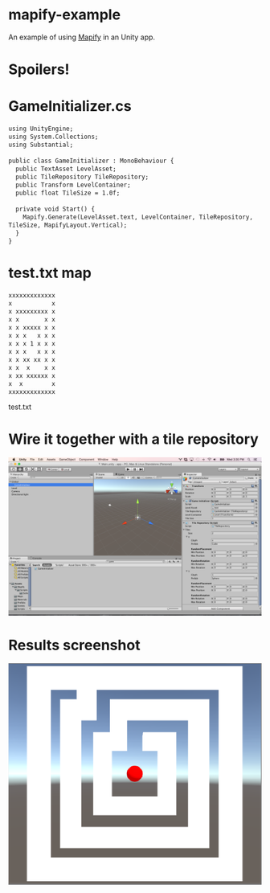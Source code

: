 # mapify-example

An example of using [Mapify](http://github.com/substantial/mapify) in an Unity app.

# Spoilers!

# GameInitializer.cs
```
using UnityEngine;
using System.Collections;
using Substantial;

public class GameInitializer : MonoBehaviour {
  public TextAsset LevelAsset;
  public TileRepository TileRepository;
  public Transform LevelContainer;
  public float TileSize = 1.0f;

  private void Start() {
    Mapify.Generate(LevelAsset.text, LevelContainer, TileRepository, TileSize, MapifyLayout.Vertical);
  }
}
```

# test.txt map
```
xxxxxxxxxxxxx
x           x
x xxxxxxxxx x
x x       x x
x x xxxxx x x
x x x   x x x
x x x 1 x x x
x x x   x x x
x x xx xx x x
x x  x    x x
x xx xxxxxx x
x  x        x
xxxxxxxxxxxxx
```
test.txt

# Wire it together with a tile repository
![Tile Repository](https://raw.githubusercontent.com/substantial/mapify-example/master/screens/wired.png)

# Results screenshot

![Screenshot](https://raw.githubusercontent.com/substantial/mapify-example/master/screens/screenshot.png)

